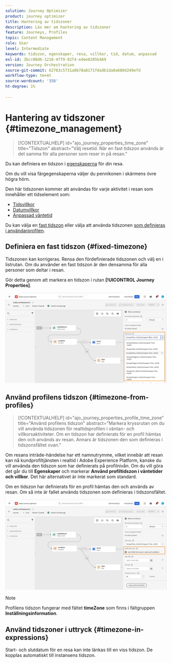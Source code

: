 ```yaml
---
solution: Journey Optimizer
product: journey optimizer
title: Hantering av tidszoner
description: Läs mer om hantering av tidszoner
feature: Journeys, Profiles
topic: Content Management
role: User
level: Intermediate
keywords: tidszon, egenskaper, resa, villkor, tid, datum, anpassad
exl-id: 3bcc08d6-1210-4ff9-92f4-edee8285b469
version: Journey Orchestration
source-git-commit: 62783c5731a8b78a8171fdadb1da8a680d249efd
workflow-type: tm+mt
source-wordcount: '358'
ht-degree: 1%

---
```


# Hantering av tidszoner {#timezone_management}

>[!CONTEXTUALHELP]
>id="ajo_journey_properties_time_zone"
>title="Tidszon"
>abstract="Välj resetid. När en fast tidszon används är det samma för alla personer som reser in på resan."


Du kan definiera en tidszon i [egenskaperna](../building-journeys/journey-properties.md#timezone) för din resa.

Om du vill visa färgegenskaperna väljer du pennikonen i skärmens övre högra hörn.

Den här tidszonen kommer att användas för varje aktivitet i resan som innehåller ett tidselement som:

* [Tidsvillkor](../building-journeys/condition-activity.md#time_condition)
* [Datumvillkor](../building-journeys/condition-activity.md#date_condition)
* [Anpassad väntetid](../building-journeys/wait-activity.md#custom)

<!--
* [Fixed date wait](../building-journeys/wait-activity.md#fixed_date)
-->

Du kan välja en [fast tidszon](#fixed-timezone) eller välja att använda tidszonen [som definieras i användarprofilen](#timezone-from-profiles).

## Definiera en fast tidszon {#fixed-timezone}

Tidszonen kan korrigeras. Rensa den fördefinierade tidszonen och välj en i listrutan. Om du använder en fast tidszon är den densamma för alla personer som deltar i resan.

Gör detta genom att markera en tidszon i rutan **[!UICONTROL Journey Properties]**.

![](assets/journey72.png)

## Använd profilens tidszon {#timezone-from-profiles}

>[!CONTEXTUALHELP]
>id="ajo_journey_properties_profile_time_zone"
>title="Använd profilens tidszon"
>abstract="Markera kryssrutan om du vill använda tidszonen för realtidsprofilen i väntan- och villkorsaktiviteter. Om en tidszon har definierats för en profil hämtas den och används av resan. Annars är tidszonen den som definieras i tidszonsfältet ovan."

Om resans inträde-händelse har ett namnutrymme, vilket innebär att resan kan nå kundprofiltjänsten i realtid i Adobe Experience Platform, kanske du vill använda den tidszon som har definierats på profilnivån. Om du vill göra det går du till **Egenskaper** och markerar **Använd profiltidszon i väntetider och villkor**. Det här alternativet är inte markerat som standard.

Om en tidszon har definierats för en profil hämtas den och används av resan. Om så inte är fallet används tidszonen som definieras i tidszonsfältet.

![](assets/journey73.png)

>[!NOTE]
>
>Profilens tidszon fungerar med fältet **timeZone** som finns i fältgruppen **Inställningsinformation**.

## Använd tidszoner i uttryck {#timezone-in-expressions}

Start- och slutdatum för en resa kan inte länkas till en viss tidszon. De kopplas automatiskt till instansens tidszon.
